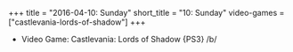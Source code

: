 +++
title = "2016-04-10: Sunday"
short_title = "10: Sunday"
video-games = ["castlevania-lords-of-shadow"]
+++


* Video Game: Castlevania: Lords of Shadow {PS3} /b/